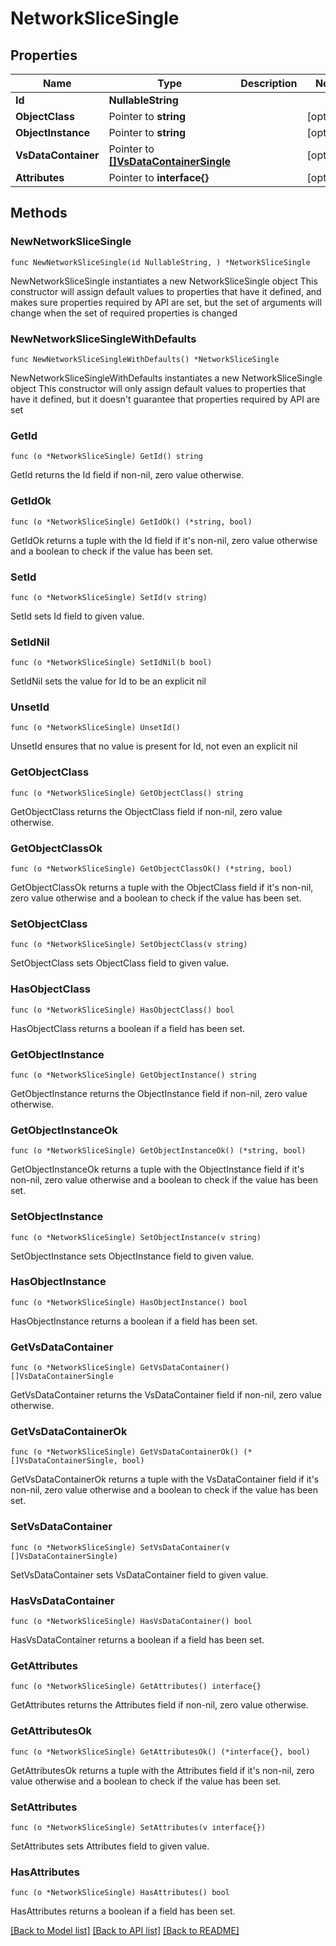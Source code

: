 # NetworkSliceSingle

## Properties

Name | Type | Description | Notes
------------ | ------------- | ------------- | -------------
**Id** | **NullableString** |  | 
**ObjectClass** | Pointer to **string** |  | [optional] 
**ObjectInstance** | Pointer to **string** |  | [optional] 
**VsDataContainer** | Pointer to [**[]VsDataContainerSingle**](VsDataContainerSingle.md) |  | [optional] 
**Attributes** | Pointer to **interface{}** |  | [optional] 

## Methods

### NewNetworkSliceSingle

`func NewNetworkSliceSingle(id NullableString, ) *NetworkSliceSingle`

NewNetworkSliceSingle instantiates a new NetworkSliceSingle object
This constructor will assign default values to properties that have it defined,
and makes sure properties required by API are set, but the set of arguments
will change when the set of required properties is changed

### NewNetworkSliceSingleWithDefaults

`func NewNetworkSliceSingleWithDefaults() *NetworkSliceSingle`

NewNetworkSliceSingleWithDefaults instantiates a new NetworkSliceSingle object
This constructor will only assign default values to properties that have it defined,
but it doesn't guarantee that properties required by API are set

### GetId

`func (o *NetworkSliceSingle) GetId() string`

GetId returns the Id field if non-nil, zero value otherwise.

### GetIdOk

`func (o *NetworkSliceSingle) GetIdOk() (*string, bool)`

GetIdOk returns a tuple with the Id field if it's non-nil, zero value otherwise
and a boolean to check if the value has been set.

### SetId

`func (o *NetworkSliceSingle) SetId(v string)`

SetId sets Id field to given value.


### SetIdNil

`func (o *NetworkSliceSingle) SetIdNil(b bool)`

 SetIdNil sets the value for Id to be an explicit nil

### UnsetId
`func (o *NetworkSliceSingle) UnsetId()`

UnsetId ensures that no value is present for Id, not even an explicit nil
### GetObjectClass

`func (o *NetworkSliceSingle) GetObjectClass() string`

GetObjectClass returns the ObjectClass field if non-nil, zero value otherwise.

### GetObjectClassOk

`func (o *NetworkSliceSingle) GetObjectClassOk() (*string, bool)`

GetObjectClassOk returns a tuple with the ObjectClass field if it's non-nil, zero value otherwise
and a boolean to check if the value has been set.

### SetObjectClass

`func (o *NetworkSliceSingle) SetObjectClass(v string)`

SetObjectClass sets ObjectClass field to given value.

### HasObjectClass

`func (o *NetworkSliceSingle) HasObjectClass() bool`

HasObjectClass returns a boolean if a field has been set.

### GetObjectInstance

`func (o *NetworkSliceSingle) GetObjectInstance() string`

GetObjectInstance returns the ObjectInstance field if non-nil, zero value otherwise.

### GetObjectInstanceOk

`func (o *NetworkSliceSingle) GetObjectInstanceOk() (*string, bool)`

GetObjectInstanceOk returns a tuple with the ObjectInstance field if it's non-nil, zero value otherwise
and a boolean to check if the value has been set.

### SetObjectInstance

`func (o *NetworkSliceSingle) SetObjectInstance(v string)`

SetObjectInstance sets ObjectInstance field to given value.

### HasObjectInstance

`func (o *NetworkSliceSingle) HasObjectInstance() bool`

HasObjectInstance returns a boolean if a field has been set.

### GetVsDataContainer

`func (o *NetworkSliceSingle) GetVsDataContainer() []VsDataContainerSingle`

GetVsDataContainer returns the VsDataContainer field if non-nil, zero value otherwise.

### GetVsDataContainerOk

`func (o *NetworkSliceSingle) GetVsDataContainerOk() (*[]VsDataContainerSingle, bool)`

GetVsDataContainerOk returns a tuple with the VsDataContainer field if it's non-nil, zero value otherwise
and a boolean to check if the value has been set.

### SetVsDataContainer

`func (o *NetworkSliceSingle) SetVsDataContainer(v []VsDataContainerSingle)`

SetVsDataContainer sets VsDataContainer field to given value.

### HasVsDataContainer

`func (o *NetworkSliceSingle) HasVsDataContainer() bool`

HasVsDataContainer returns a boolean if a field has been set.

### GetAttributes

`func (o *NetworkSliceSingle) GetAttributes() interface{}`

GetAttributes returns the Attributes field if non-nil, zero value otherwise.

### GetAttributesOk

`func (o *NetworkSliceSingle) GetAttributesOk() (*interface{}, bool)`

GetAttributesOk returns a tuple with the Attributes field if it's non-nil, zero value otherwise
and a boolean to check if the value has been set.

### SetAttributes

`func (o *NetworkSliceSingle) SetAttributes(v interface{})`

SetAttributes sets Attributes field to given value.

### HasAttributes

`func (o *NetworkSliceSingle) HasAttributes() bool`

HasAttributes returns a boolean if a field has been set.


[[Back to Model list]](../README.md#documentation-for-models) [[Back to API list]](../README.md#documentation-for-api-endpoints) [[Back to README]](../README.md)


